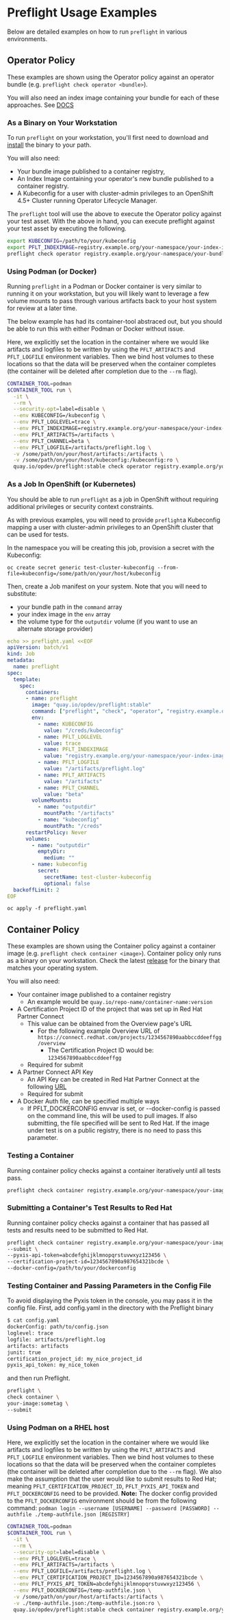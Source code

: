 # Preflight Usage Examples

Below are detailed examples on how to run `preflight` in various
environments.

## Operator Policy
These examples are shown using the Operator policy against an operator bundle
(e.g. `preflight check operator <bundle>`).

You will also need an index image containing your bundle for each of these approaches.
See [DOCS](BUILDING_AN_INDEX.md)

### As a Binary on Your Workstation

To run `preflight` on your workstation, you'll first need to download and
[install](../README.md#Installation)
the binary to your path.

You will also need:

- Your bundle image published to a container registry,
- An Index Image containing your operator's new bundle published to a container
  registry.
- A Kubeconfig for a user with cluster-admin privileges to an OpenShift 4.5+
  Cluster running Operator Lifecycle Manager.

The `preflight` tool will use the above to execute the Operator policy against
your test asset. With the above in hand, you can execute preflight against your
test asset by executing the following.

```bash
export KUBECONFIG=/path/to/your/kubeconfig 
export PFLT_INDEXIMAGE=registry.example.org/your-namespace/your-index-image:sometag
preflight check operator registry.example.org/your-namespace/your-bundle-image:sometag
```

### Using Podman (or Docker)

Running `preflight` in a Podman or Docker container is very similar to running
it on your workstation, but you will likely want to leverage a few volume mounts
to pass through various artifacts back to your host system for review at a later
time.

The below example has had its container-tool abstraced out, but you should be
able to run this with either Podman or Docker without issue.

Here, we explicitly set the location in the container where we would like
artifacts and logfiles to be written by using the `PFLT_ARTIFACTS` and
`PFLT_LOGFILE` environment variables. Then we bind host volumes to these
locations so that the data will be preserved when the container completes (the
container will be deleted after completion due to the `--rm` flag).

```bash
CONTAINER_TOOL=podman
$CONTAINER_TOOL run \
  -it \
  --rm \
  --security-opt=label=disable \
  --env KUBECONFIG=/kubeconfig \
  --env PFLT_LOGLEVEL=trace \
  --env PFLT_INDEXIMAGE=registry.example.org/your-namespace/your-index-image:sometag \
  --env PFLT_ARTIFACTS=/artifacts \
  --env PFLT_CHANNEL=beta \
  --env PFLT_LOGFILE=/artifacts/preflight.log \
  -v /some/path/on/your/host/artifacts:/artifacts \
  -v /some/path/on/your/host/kubeconfig:/kubeconfig:ro \
  quay.io/opdev/preflight:stable check operator registry.example.org/your-namespace/your-bundle-image:sometag
```

### As a Job In OpenShift (or Kubernetes)

You should be able to run `preflight` as a job in OpenShift without requiring
additional privileges or security context constraints.

As with previous examples, you will need to provide `preflight`a Kubeconfig
mapping a user with cluster-admin privileges to an OpenShift cluster that can be
used for tests.

In the namespace you will be creating this job, provision a secret with the
Kubeconfig:

```shell
oc create secret generic test-cluster-kubeconfig --from-file=kubeconfig=/some/path/on/your/host/kubeconfig
```

Then, create a Job manifest on your system. Note that you will need to
substitute:

- your bundle path in the `command` array
- your index image in the `env` array
- the volume type for the `outputdir` volume (if you want to use an alternate
  storage provider)

```yaml
echo >> preflight.yaml <<EOF
apiVersion: batch/v1
kind: Job
metadata:
  name: preflight
spec:
  template:
    spec:
      containers:
      - name: preflight
        image: "quay.io/opdev/preflight:stable"
        command: ["preflight", "check", "operator", "registry.example.org/your-namespace/your-bundle-image:sometag"]
        env:
          - name: KUBECONFIG
            value: "/creds/kubeconfig"
          - name: PFLT_LOGLEVEL
            value: trace
          - name: PFLT_INDEXIMAGE
            value: "registry.example.org/your-namespace/your-index-image:sometag"
          - name: PFLT_LOGFILE
            value: "/artifacts/preflight.log"
          - name: PFLT_ARTIFACTS
            value: "/artifacts"
          - name: PFLT_CHANNEL
            value: "beta"
        volumeMounts:
          - name: "outputdir"
            mountPath: "/artifacts"
          - name: "kubeconfig"
            mountPath: "/creds"
      restartPolicy: Never
      volumes:
        - name: "outputdir"
          emptyDir:
            medium: ""
        - name: kubeconfig
          secret:
            secretName: test-cluster-kubeconfig
            optional: false
  backoffLimit: 2
EOF
```

```shell
oc apply -f preflight.yaml
```

## Container Policy
These examples are shown using the Container policy against a container image
(e.g. `preflight check container <image>`). Container policy only runs as a binary on your workstation. Check the latest
[release](https://github.com/redhat-openshift-ecosystem/openshift-preflight/releases) for the binary that matches your operating system.

You will also need:
- Your container image published to a container registry
  - An example would be `quay.io/repo-name/container-name:version`
- A Certification Project ID of the project that was set up in Red Hat Partner Connect
  - This value can be obtained from the Overview page's URL
    - For the following example Overview URL of `https://connect.redhat.com/projects/1234567890aabbccddeeffgg/overview`
      - The Certification Project ID would be: `1234567890aabbccddeeffgg`
  - Required for submit
- A Partner Connect API Key
  - An API Key can be created in Red Hat Partner Connect at the following [URL](https://connect.redhat.com/account/api-keys)
  - Required for submit
- A Docker Auth file, can be specified multiple ways
  - If PFLT_DOCKERCONFIG envvar is set, or --docker-config is passed on the command line, this will be used to pull images.
    If also submitting, the file specified will be sent to Red Hat. If the image under test is on a public registry, there is
    no need to pass this parameter.

### Testing a Container
Running container policy checks against a container iteratively until all tests pass.

```bash
preflight check container registry.example.org/your-namespace/your-image:sometag
```

### Submitting a Container's Test Results to Red Hat
Running container policy checks against a container that has passed all tests and results need to be submitted to Red Hat.

```bash
preflight check container registry.example.org/your-namespace/your-image:sometag \
--submit \
--pyxis-api-token=abcdefghijklmnopqrstuvwxyz123456 \
--certification-project-id=1234567890a987654321bcde \
--docker-config=/path/to/your/dockerconfig 
```

### Testing Container and Passing Parameters in the Config File
To avoid displaying the Pyxis token in the console, you may pass it in the config file. First, add config.yaml in the directory with the Preflight binary

```bash
$ cat config.yaml
dockerConfig: path/to/config.json
loglevel: trace
logfile: artifacts/preflight.log
artifacts: artifacts
junit: true
certification_project_id: my_nice_project_id
pyxis_api_token: my_nice_token
```

and then run Preflight.

```bash
preflight \
check container \
your-image:sometag \
--submit
```

### Using Podman on a RHEL host

Here, we explicitly set the location in the container where we would like
artifacts and logfiles to be written by using the `PFLT_ARTIFACTS` and
`PFLT_LOGFILE` environment variables. Then we bind host volumes to these
locations so that the data will be preserved when the container completes (the
container will be deleted after completion due to the `--rm` flag). We also make
the assumption that the user would like to submit results to Red Hat; meaning `PFLT_CERTIFICATION_PROJECT_ID`,
`PFLT_PYXIS_API_TOKEN` and `PFLT_DOCKERCONFIG` need to be provided. **Note:** The docker config
provided to the `PFLT_DOCKERCONFIG` environment should be from the following command:
`podman login --username [USERNAME] --password [PASSWORD] --authfile ./temp-authfile.json [REGISTRY]`

```bash
CONTAINER_TOOL=podman
$CONTAINER_TOOL run \
  -it \
  --rm \
  --security-opt=label=disable \
  --env PFLT_LOGLEVEL=trace \
  --env PFLT_ARTIFACTS=/artifacts \
  --env PFLT_LOGFILE=/artifacts/preflight.log \
  --env PFLT_CERTIFICATION_PROJECT_ID=1234567890a987654321bcde \
  --env PFLT_PYXIS_API_TOKEN=abcdefghijklmnopqrstuvwxyz123456 \
  --env PFLT_DOCKERCONFIG=/temp-authfile.json \
  -v /some/path/on/your/host/artifacts:/artifacts \
  -v ./temp-authfile.json:/temp-authfile.json:ro \
  quay.io/opdev/preflight:stable check container registry.example.org/your-namespace/your-bundle-image:sometag --submit
```
